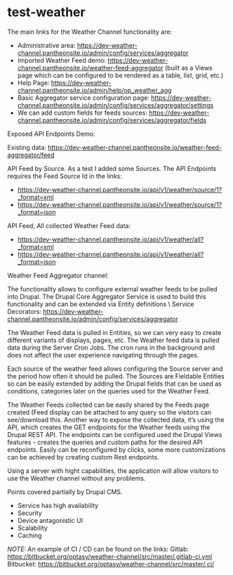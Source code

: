 # test-weather
The main links for the Weather Channel functionality are:
- Administrative area: https://dev-weather-channel.pantheonsite.io/admin/config/services/aggregator
- Imported Weather Feed demo: https://dev-weather-channel.pantheonsite.io/weather-feed-aggregator (built as a Views page which can be configured to be rendered as a table, list, grid, etc.)
- Help Page: https://dev-weather-channel.pantheonsite.io/admin/help/op_weather_agg
- Basic Aggregator service configuration page: https://dev-weather-channel.pantheonsite.io/admin/config/services/aggregator/settings
- We can add custom fields for feeds sources: https://dev-weather-channel.pantheonsite.io/admin/config/services/aggregator/fields

Exposed API Endpoints Demo:

Existing data: https://dev-weather-channel.pantheonsite.io/weather-feed-aggregator/feed

API Feed by Source. As a test I added some Sources. The API Endpoints requires the Feed Source Id in the links:
- https://dev-weather-channel.pantheonsite.io/api/v1/weather/source/1?_format=xml
- https://dev-weather-channel.pantheonsite.io/api/v1/weather/source/1?_format=json

API Feed, All collected Weather Feed data:
- https://dev-weather-channel.pantheonsite.io/api/v1/weather/all?_format=xml
- https://dev-weather-channel.pantheonsite.io/api/v1/weather/all?_format=json

Weather Feed Aggregator channel:

The functionality allows to configure external weather feeds to be pulled into Drupal. The Drupal Core Aggregator Service is used to build this functionality and can be extended via  Entity definitions \ Service Decorators: https://dev-weather-channel.pantheonsite.io/admin/config/services/aggregator

The Weather Feed data is pulled in Entities, so we can very easy to create different variants of displays, pages, etc. The Weather feed data is pulled data during the Server Cron Jobs. The cron runs in the background and does not affect the user experience navigating through the pages.

Each source of the weather feed allows configuring the Source server and the period how often it should be pulled. The Sources are Fieldable Entities so can be easily extended by adding the Drupal fields that can be used as conditions, categories later on the queries used for the Weather Feed.

The Weather Feeds collected can be easily shared by the Feeds page created (Feed display can be attached to any query so the visitors can see/download this. Another way to expose the collected data, it’s using the API, which creates the GET endpoints for the Weather feeds using the Drupal REST API. The endpoints can be configured used the Drupal Views features - creates the queries and custom paths for the desired API endpoints. Easily can be reconfigured by clicks, some more customizations can be achieved by creating custom Rest endpoints.

Using a server with hight capabilities, the application will allow visitors to use the Weather channel without any problems.

Points covered partially by Drupal CMS.
- Service has high availability
- Security
- Device antagonistic UI
- Scalability
- Caching

*NOTE:* An example of CI / CD can be found on the links:
Gitlab: https://bitbucket.org/optasy/weather-channel/src/master/.gitlab-ci.yml   
Bitbucket: https://bitbucket.org/optasy/weather-channel/src/master/.ci/
